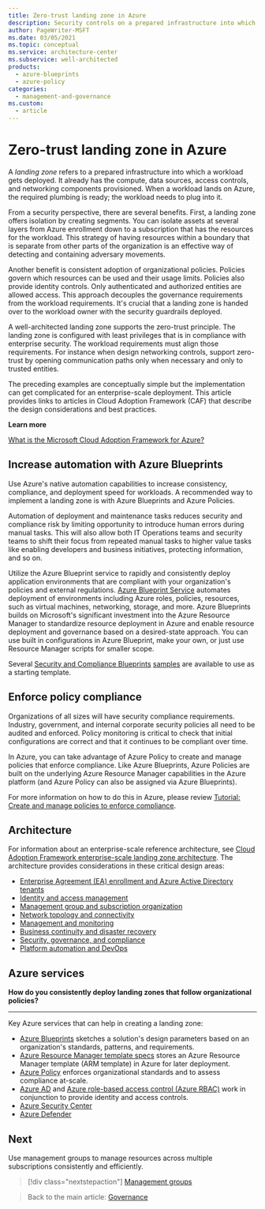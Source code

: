 ```yaml
---
title: Zero-trust landing zone in Azure
description: Security controls on a prepared infrastructure into which a workload can get deployed.
author: PageWriter-MSFT
ms.date: 03/05/2021
ms.topic: conceptual
ms.service: architecture-center
ms.subservice: well-architected
products:
  - azure-blueprints
  - azure-policy
categories:
  - management-and-governance
ms.custom:
  - article
---
```


# Zero-trust landing zone in Azure

A _landing zone_ refers to a prepared infrastructure into which a workload gets deployed. It already has the compute, data sources, access controls, and networking components provisioned. When a workload lands on Azure, the required plumbing is ready; the workload needs to plug into it.

From a security perspective, there are several benefits. First, a landing zone offers isolation by creating segments. You can isolate assets at several layers from Azure enrollment down to a subscription that has the resources for the workload. This strategy of having resources within a boundary that is separate from other parts of the organization is an effective way of detecting and containing adversary movements.

Another benefit is consistent adoption of organizational policies. Policies govern which resources can be used and their usage limits. Policies also provide identity controls. Only authenticated and authorized entities are allowed access. This approach decouples the governance requirements from the workload requirements. It's crucial that a landing zone is handed over to the workload owner with the security guardrails deployed.

A well-architected landing zone supports the zero-trust principle. The landing zone is configured with least privileges that is in compliance with enterprise security. The workload requirements must align those requirements. For instance when design networking controls, support zero-trust by opening communication paths only when necessary and only to trusted entities.

The preceding examples are conceptually simple but the implementation can get complicated for an enterprise-scale deployment. This article provides links to articles in Cloud Adoption Framework (CAF) that describe the design considerations and best practices.

**Learn more**

[What is the Microsoft Cloud Adoption Framework for Azure?](/azure/cloud-adoption-framework/overview)


## Increase automation with Azure Blueprints

Use Azure's native automation capabilities to increase consistency, compliance, and deployment speed for workloads. A recommended way to implement a landing zone is with Azure Blueprints and Azure Policies.

Automation of deployment and maintenance tasks reduces security and compliance risk by limiting opportunity to introduce human errors during manual tasks. This will also allow both IT Operations teams and security teams to shift their focus from repeated manual tasks to higher value tasks like enabling developers and business initiatives, protecting information, and so on.

Utilize the Azure Blueprint service to rapidly and consistently deploy application environments that are compliant with your organization's policies and external regulations. [Azure Blueprint Service](/azure/governance/blueprints/) automates deployment of environments including Azure roles, policies, resources, such as virtual machines, networking, storage, and more. Azure Blueprints builds on Microsoft's significant investment into the Azure Resource Manager to standardize resource deployment in Azure and enable resource deployment and governance based on a desired-state approach. You can use built in configurations in Azure Blueprint, make your own, or just use Resource Manager scripts for smaller scope.

Several [Security and Compliance Blueprints](https://servicetrust.microsoft.com/ViewPage/SCCIntroPage) [samples](/azure/governance/blueprints/samples/) are available to use as a starting template.

## Enforce policy compliance

Organizations of all sizes will have security compliance requirements. Industry, government, and internal corporate security policies all need to be audited and enforced. Policy monitoring is critical to check that initial configurations are correct and that it continues to be compliant over time.

In Azure, you can take advantage of Azure Policy to create and manage policies that enforce compliance. Like Azure Blueprints, Azure Policies are built on the underlying Azure Resource Manager capabilities in the Azure platform (and Azure Policy can also be assigned via Azure Blueprints).

For more information on how to do this in Azure, please review [Tutorial: Create and manage policies to enforce compliance](/azure/governance/policy/tutorials/create-and-manage).
  
## Architecture
For information about an enterprise-scale reference architecture, see [Cloud Adoption Framework enterprise-scale landing zone architecture](/azure/cloud-adoption-framework/ready/enterprise-scale/architecture). The architecture provides considerations in these critical design areas:
- [Enterprise Agreement (EA) enrollment and Azure Active Directory tenants](/azure/cloud-adoption-framework/ready/enterprise-scale/enterprise-enrollment-and-azure-ad-tenants)
- [Identity and access management](/azure/cloud-adoption-framework/ready/enterprise-scale/identity-and-access-management)
- [Management group and subscription organization](/azure/cloud-adoption-framework/ready/enterprise-scale/management-group-and-subscription-organization)
- [Network topology and connectivity](/azure/cloud-adoption-framework/ready/enterprise-scale/network-topology-and-connectivity)
- [Management and monitoring](/azure/cloud-adoption-framework/ready/enterprise-scale/management-and-monitoring)
- [Business continuity and disaster recovery](/azure/cloud-adoption-framework/ready/enterprise-scale/business-continuity-and-disaster-recovery)
- [Security, governance, and compliance](/azure/cloud-adoption-framework/ready/enterprise-scale/security-governance-and-compliance)
- [Platform automation and DevOps](/azure/cloud-adoption-framework/ready/enterprise-scale/platform-automation-and-devops)

## Azure services
**How do you consistently deploy landing zones that follow organizational policies?**
***

Key Azure services that can help in creating a landing zone:

- [Azure Blueprints](/azure/governance/blueprints/overview) sketches a solution's design parameters based on an organization's standards, patterns, and requirements.
- [Azure Resource Manager template specs](/azure/azure-resource-manager/templates/template-specs)  stores an Azure Resource Manager template (ARM template) in Azure for later deployment.
- [Azure Policy](/azure/governance/policy/overview) enforces organizational standards and to assess compliance at-scale.
- [Azure AD](https://azure.microsoft.com/services/active-directory/) and [Azure role-based access control (Azure RBAC)](/azure/role-based-access-control/overview) work in conjunction to provide identity and access controls.
- [Azure Security Center](/azure/security-center/security-center-intro)
- [Azure Defender](/azure/security-center/azure-defender)

## Next
Use management groups to manage resources across multiple subscriptions consistently and efficiently. 

> [!div class="nextstepaction"]
> [Management groups](design-management-groups.md)

> Back to the main article: [Governance](design-governance.md)

